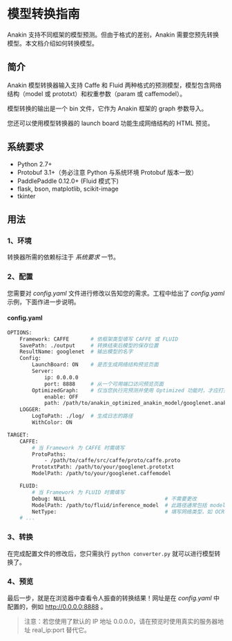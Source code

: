 # 模型转换指南

Anakin 支持不同框架的模型预测。但由于格式的差别，Anakin 需要您预先转换模型。本文档介绍如何转换模型。

## 简介

Anakin 模型转换器输入支持 Caffe 和 Fluid 两种格式的预测模型，模型包含网络结构（model 或 prototxt）和权重参数（param 或 caffemodel）。   

模型转换的输出是一个 bin 文件，它作为 Anakin 框架的 graph 参数导入。   

您还可以使用模型转换器的 launch board 功能生成网络结构的 HTML 预览。   


## 系统要求

- Python 2.7+
- Protobuf 3.1+（务必注意 Python 与系统环境 Protobuf 版本一致）
- PaddlePaddle 0.12.0+ (Fluid 模式下)
- flask, bson, matplotlib, scikit-image
- tkinter


## 用法

### 1、环境
转换器所需的依赖标注于 *系统要求* 一节。

### 2、配置
您需要对 *config.yaml* 文件进行修改以告知您的需求。工程中给出了 *config.yaml* 示例，下面作进一步说明。

#### config.yaml
```bash
OPTIONS:
    Framework: CAFFE       # 依框架类型填写 CAFFE 或 FLUID
    SavePath: ./output     # 转换结束后模型的保存位置
    ResultName: googlenet  # 输出模型的名字
    Config:
        LaunchBoard: ON    # 是否生成网络结构预览页面
        Server:
            ip: 0.0.0.0
            port: 8888     # 从一个可用端口访问预览页面
        OptimizedGraph:    # 仅当您执行完预测并使用 Optimized 功能时，才应打开此项
            enable: OFF
            path: /path/to/anakin_optimized_anakin_model/googlenet.anakin.bin.saved
    LOGGER:
        LogToPath: ./log/  # 生成日志的路径
        WithColor: ON

TARGET:
    CAFFE:
        # 当 Framework 为 CAFFE 时需填写
        ProtoPaths:
            - /path/to/caffe/src/caffe/proto/caffe.proto
        PrototxtPath: /path/to/your/googlenet.prototxt
        ModelPath: /path/to/your/googlenet.caffemodel

    FLUID:
        # 当 Framework 为 FLUID 时需填写
        Debug: NULL                                # 不需要更改
        ModelPath: /path/to/fluid/inference_model  # 此路径通常包括 model 和 params 两个文件
        NetType:                                   # 填写网络类型，如 OCR、SSD
    # ...
```

### 3、转换
在完成配置文件的修改后，您只需执行 ```python converter.py``` 就可以进行模型转换了。


### 4、预览
最后一步，就是在浏览器中查看令人振奋的转换结果！网址是在 *config.yaml* 中配置的，例如 http://0.0.0.0:8888 。

> 注意：若您使用了默认的 IP 地址 0.0.0.0，请在预览时使用真实的服务器地址 real_ip:port 替代它。
